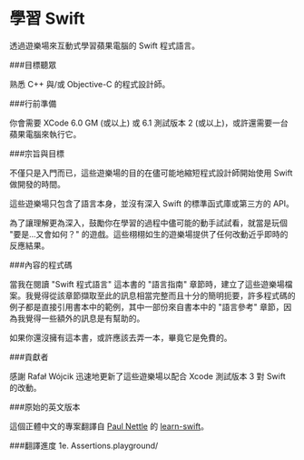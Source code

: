 學習 Swift
===========

  透過遊樂場來互動式學習蘋果電腦的 Swift 程式語言。

###目標聽眾

  熟悉 C++ 與/或 Objective-C 的程式設計師。

###行前準備

  你會需要 XCode 6.0 GM (或以上) 或 6.1 測試版本 2 (或以上)，或許還需要一台蘋果電腦來執行它。

###宗旨與目標

  不僅只是入門而已，這些遊樂場的目的在儘可能地縮短程式設計師開始使用 Swift 做開發的時間。

  這些遊樂場只包含了語言本身，並沒有深入 Swift 的標準函式庫或第三方的 API。

  為了讓理解更為深入，鼓勵你在學習的過程中儘可能的動手試試看，就當是玩個 "要是...又會如何？" 的遊戲。這些栩栩如生的遊樂場提供了任何改動近乎即時的反應結果。

###內容的程式碼

  當我在閱讀 "Swift 程式語言" 這本書的 "語言指南" 章節時，建立了這些遊樂場檔案。我覺得從該章節擷取至此的訊息相當完整而且十分的簡明扼要，許多程式碼的例子都是直接引用書本中的範例，其中一部份來自書本中的 "語言參考" 章節，因為我覺得一些額外的訊息是有幫助的。

  如果你還沒擁有這本書，或許應該去弄一本，畢竟它是免費的。

###貢獻者

  感謝 Rafał Wójcik 迅速地更新了這些遊樂場以配合 Xcode 測試版本 3 對 Swift 的改動。

###原始的英文版本

  這個正體中文的專案翻譯自 [Paul Nettle](https://github.com/nettlep) 的 [learn-swift](https://github.com/nettlep/learn-swift)。

###翻譯進度
1e. Assertions.playground/
